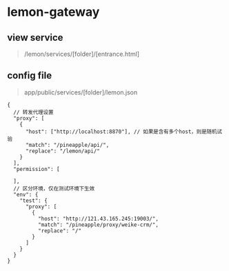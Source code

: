 # lemon-gateway


## view service

> /lemon/services/[folder]/[entrance.html]


## config file

> app/public/services/[folder]/lemon.json

```
{
  // 转发代理设置
  "proxy": [
    {
      "host": ["http://localhost:8870"], // 如果是含有多个host，则是随机试验
      "match": "/pineapple/api/",
      "replace": "/lemon/api/"
    }
  ],
  "permission": [

  ],
  // 区分环境，仅在测试环境下生效
  "env": {
    "test": {
      "proxy": [
        {
          "host": "http://121.43.165.245:19003/",
          "match": "/pineapple/proxy/weike-crm/",
          "replace": "/"
        }
      ]
    }
  }
}
```
